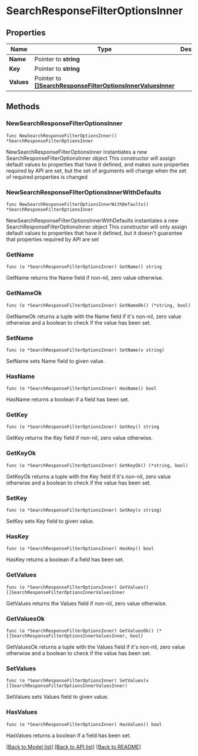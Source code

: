 # SearchResponseFilterOptionsInner

## Properties

Name | Type | Description | Notes
------------ | ------------- | ------------- | -------------
**Name** | Pointer to **string** |  | [optional] 
**Key** | Pointer to **string** |  | [optional] 
**Values** | Pointer to [**[]SearchResponseFilterOptionsInnerValuesInner**](SearchResponseFilterOptionsInnerValuesInner.md) |  | [optional] 

## Methods

### NewSearchResponseFilterOptionsInner

`func NewSearchResponseFilterOptionsInner() *SearchResponseFilterOptionsInner`

NewSearchResponseFilterOptionsInner instantiates a new SearchResponseFilterOptionsInner object
This constructor will assign default values to properties that have it defined,
and makes sure properties required by API are set, but the set of arguments
will change when the set of required properties is changed

### NewSearchResponseFilterOptionsInnerWithDefaults

`func NewSearchResponseFilterOptionsInnerWithDefaults() *SearchResponseFilterOptionsInner`

NewSearchResponseFilterOptionsInnerWithDefaults instantiates a new SearchResponseFilterOptionsInner object
This constructor will only assign default values to properties that have it defined,
but it doesn't guarantee that properties required by API are set

### GetName

`func (o *SearchResponseFilterOptionsInner) GetName() string`

GetName returns the Name field if non-nil, zero value otherwise.

### GetNameOk

`func (o *SearchResponseFilterOptionsInner) GetNameOk() (*string, bool)`

GetNameOk returns a tuple with the Name field if it's non-nil, zero value otherwise
and a boolean to check if the value has been set.

### SetName

`func (o *SearchResponseFilterOptionsInner) SetName(v string)`

SetName sets Name field to given value.

### HasName

`func (o *SearchResponseFilterOptionsInner) HasName() bool`

HasName returns a boolean if a field has been set.

### GetKey

`func (o *SearchResponseFilterOptionsInner) GetKey() string`

GetKey returns the Key field if non-nil, zero value otherwise.

### GetKeyOk

`func (o *SearchResponseFilterOptionsInner) GetKeyOk() (*string, bool)`

GetKeyOk returns a tuple with the Key field if it's non-nil, zero value otherwise
and a boolean to check if the value has been set.

### SetKey

`func (o *SearchResponseFilterOptionsInner) SetKey(v string)`

SetKey sets Key field to given value.

### HasKey

`func (o *SearchResponseFilterOptionsInner) HasKey() bool`

HasKey returns a boolean if a field has been set.

### GetValues

`func (o *SearchResponseFilterOptionsInner) GetValues() []SearchResponseFilterOptionsInnerValuesInner`

GetValues returns the Values field if non-nil, zero value otherwise.

### GetValuesOk

`func (o *SearchResponseFilterOptionsInner) GetValuesOk() (*[]SearchResponseFilterOptionsInnerValuesInner, bool)`

GetValuesOk returns a tuple with the Values field if it's non-nil, zero value otherwise
and a boolean to check if the value has been set.

### SetValues

`func (o *SearchResponseFilterOptionsInner) SetValues(v []SearchResponseFilterOptionsInnerValuesInner)`

SetValues sets Values field to given value.

### HasValues

`func (o *SearchResponseFilterOptionsInner) HasValues() bool`

HasValues returns a boolean if a field has been set.


[[Back to Model list]](../README.md#documentation-for-models) [[Back to API list]](../README.md#documentation-for-api-endpoints) [[Back to README]](../README.md)


